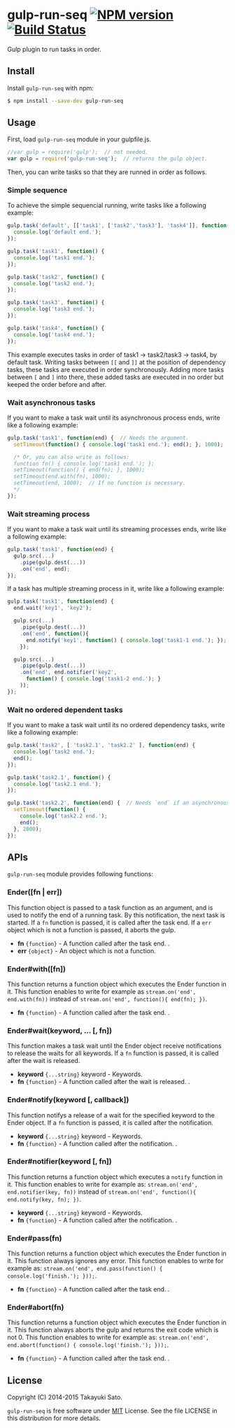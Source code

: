 # gulp-run-seq [![NPM version][npm-image]][npm-url] [![Build Status][travis-image]][travis-url]

Gulp plugin to run tasks in order.

## Install

Install `gulp-run-seq` with npm:

```bash
$ npm install --save-dev gulp-run-seq
```

## Usage

First, load `gulp-run-seq` module in your gulpfile.js.

```js
//var gulp = require('gulp');  // not needed.
var gulp = require('gulp-run-seq');  // returns the gulp object.
```

Then, you can write tasks so that they are runned in order as follows.

### Simple sequence

To achieve the simple sequencial running, write tasks like a following example:

```js
gulp.task('default', [['task1', ['task2','task3'], 'task4']], function() {
  console.log('default end.');
});

gulp.task('task1', function() {
  console.log('task1 end.');
});

gulp.task('task2', function() {
  console.log('task2 end.');
});

gulp.task('task3', function() {
  console.log('task3 end.');
});

gulp.task('task4', function() {
  console.log('task4 end.');
});
```

This example executes tasks in order of task1 -> task2/task3 -> task4, by default task.
Writing tasks between ``[[`` and ``]]`` at the position of dependency tasks, these tasks are executed in order synchronously. Adding more tasks between `[` and `]` into there, these added tasks are executed in no order but keeped the order before and after. 

### Wait asynchronous tasks

If you want to make a task wait until its asynchronous process ends, write like a following example:

```js
gulp.task('task1', function(end) {  // Needs the argument.
  setTimeout(function() { console.log('task1 end.'); end(); }, 1000);

  /* Or, you can also write as follows:
  function fn() { console.log('task1 end.'); };
  setTimeout(function() { end(fn); }, 1000);
  setTimeout(end.with(fn), 1000);
  setTimeout(end, 1000);  // If no function is necessary.
  */
});
```

### Wait streaming process

If you want to make a task wait until its streaming processes ends, write like a following example:

```js
gulp.task('task1', function(end) {
  gulp.src(...)
    .pipe(gulp.dest(...))
    .on('end', end);
});
```

If a task has multiple streaming process in it, write like a following example:

```js
gulp.task('task1', function(end) {
  end.wait('key1', 'key2');

  gulp.src(...)
    .pipe(gulp.dest(...))
    .on('end', function(){
      end.notify('key1', function() { console.log('task1-1 end.'); });
    });

  gulp.src(...)
    .pipe(gulp.dest(...))
    .on('end', end.notifier('key2',
      function() { console.log('task1-2 end.'); }
    ));
});
```

### Wait no ordered dependent tasks

If you want to make a task wait until its no ordered dependency tasks, write like a following example:

```js
gulp.task('task2', [ 'task2.1', 'task2.2' ], function(end) {
  console.log('task2 end.');
  end();
});

gulp.task('task2.1', function() {
  console.log('task2.1 end.');
});

gulp.task('task2.2', function(end) {  // Needs `end` if an asynchronous task
  setTimeout(function() {
    console.log('task2.2 end.');
    end();
  }, 2000);
});
```

## APIs

`gulp-run-seq` module provides following functions:

### Ender([fn | err])

This function object is passed to a task function as an argument, and is used to notify the end of a running task.
By this notification, the next task is started.
If a `fn` function is passed, it is called after the task end.
If a `err` object which is not a function is passed, it aborts the gulp.

- **fn** `{function}` - A function called after the task end. .
- **err** `{object}` - An object which is not a function.

### Ender#with([fn])

This function returns a function object which executes the Ender function in it.
This function enables to write for example as ``stream.on('end', end.with(fn))`` instead of ``stream.on('end', function(){ end(fn); })``.

- **fn** `{function}` - A function called after the task end. .

### Ender#wait(keyword, ... [, fn])

This function makes a task wait until the Ender object receive notifications to release the waits for all keywords.
If a `fn` function is passed, it is called after the wait is released.

- **keyword** `{...string}` keyword - Keywords.
- **fn** `{function}` - A function called after the wait is released. .

### Ender#notify(keyword [, callback])

This function notifys a release of a wait for the specified keyword to the Ender object. 
If a `fn` function is passed, it is called after the notification.

- **keyword** `{...string}` keyword - Keywords.
- **fn** `{function}` - A function called after the notification. .

### Ender#notifier(keyword [, fn])

This function returns a function object which executes a `notify` function in it.
This function enables to write for example as: ``stream.on('end', end.notifier(key, fn))`` instead of ``stream.on('end', function(){ end.notify(key, fn); })``.

- **keyword** `{...string}` keyword - Keywords.
- **fn** `{function}` - A function called after the notification. .

### Ender#pass(fn)

This function returns a function object which executes the Ender function in it.
This function always ignores any error.
This function enables to write for example as: ``stream.on('end', end.pass(function() { console.log('finish.'); }));``.

- **fn** `{function}` - A function called after the task end. .

### Ender#abort(fn)

This function returns a function object which executes the Ender function in it.
This function always aborts the gulp and returns the exit code which is not 0.
This function enables to write for example as: ``stream.on('end', end.abort(function() { console.log('finish.'); }));``.

- **fn** `{function}` - A function called after the task end. .

## License

Copyright (C) 2014-2015 Takayuki Sato.

`gulp-run-seq` is free software under [MIT](http://opensource.org/licenses/MIT) License.
See the file LICENSE in this distribution for more details.


[npm-image]: http://img.shields.io/badge/npm-v1.2.2-blue.svg
[npm-url]: https://www.npmjs.org/package/gulp-run-seq
[travis-image]: https://travis-ci.org/sttk/gulp-run-seq.svg?branch=master
[travis-url]: https://travis-ci.org/sttk/gulp-run-seq

